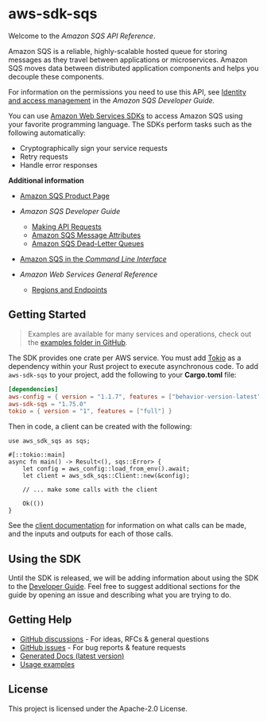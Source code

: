 # aws-sdk-sqs

Welcome to the _Amazon SQS API Reference_.

Amazon SQS is a reliable, highly-scalable hosted queue for storing messages as they travel between applications or microservices. Amazon SQS moves data between distributed application components and helps you decouple these components.

For information on the permissions you need to use this API, see [Identity and access management](https://docs.aws.amazon.com/AWSSimpleQueueService/latest/SQSDeveloperGuide/sqs-authentication-and-access-control.html) in the _Amazon SQS Developer Guide._

You can use [Amazon Web Services SDKs](http://aws.amazon.com/tools/#sdk) to access Amazon SQS using your favorite programming language. The SDKs perform tasks such as the following automatically:
  - Cryptographically sign your service requests
  - Retry requests
  - Handle error responses

__Additional information__
  - [Amazon SQS Product Page](http://aws.amazon.com/sqs/)
  - _Amazon SQS Developer Guide_
    - [Making API Requests](https://docs.aws.amazon.com/AWSSimpleQueueService/latest/SQSDeveloperGuide/sqs-making-api-requests.html)
    - [Amazon SQS Message Attributes](https://docs.aws.amazon.com/AWSSimpleQueueService/latest/SQSDeveloperGuide/sqs-message-metadata.html#sqs-message-attributes)
    - [Amazon SQS Dead-Letter Queues](https://docs.aws.amazon.com/AWSSimpleQueueService/latest/SQSDeveloperGuide/sqs-dead-letter-queues.html)

  - [Amazon SQS in the _Command Line Interface_](http://docs.aws.amazon.com/cli/latest/reference/sqs/index.html)
  - _Amazon Web Services General Reference_
    - [Regions and Endpoints](https://docs.aws.amazon.com/general/latest/gr/rande.html#sqs_region)

## Getting Started

> Examples are available for many services and operations, check out the
> [examples folder in GitHub](https://github.com/awslabs/aws-sdk-rust/tree/main/examples).

The SDK provides one crate per AWS service. You must add [Tokio](https://crates.io/crates/tokio)
as a dependency within your Rust project to execute asynchronous code. To add `aws-sdk-sqs` to
your project, add the following to your **Cargo.toml** file:

```toml
[dependencies]
aws-config = { version = "1.1.7", features = ["behavior-version-latest"] }
aws-sdk-sqs = "1.75.0"
tokio = { version = "1", features = ["full"] }
```

Then in code, a client can be created with the following:

```rust,no_run
use aws_sdk_sqs as sqs;

#[::tokio::main]
async fn main() -> Result<(), sqs::Error> {
    let config = aws_config::load_from_env().await;
    let client = aws_sdk_sqs::Client::new(&config);

    // ... make some calls with the client

    Ok(())
}
```

See the [client documentation](https://docs.rs/aws-sdk-sqs/latest/aws_sdk_sqs/client/struct.Client.html)
for information on what calls can be made, and the inputs and outputs for each of those calls.

## Using the SDK

Until the SDK is released, we will be adding information about using the SDK to the
[Developer Guide](https://docs.aws.amazon.com/sdk-for-rust/latest/dg/welcome.html). Feel free to suggest
additional sections for the guide by opening an issue and describing what you are trying to do.

## Getting Help

* [GitHub discussions](https://github.com/awslabs/aws-sdk-rust/discussions) - For ideas, RFCs & general questions
* [GitHub issues](https://github.com/awslabs/aws-sdk-rust/issues/new/choose) - For bug reports & feature requests
* [Generated Docs (latest version)](https://awslabs.github.io/aws-sdk-rust/)
* [Usage examples](https://github.com/awslabs/aws-sdk-rust/tree/main/examples)

## License

This project is licensed under the Apache-2.0 License.

